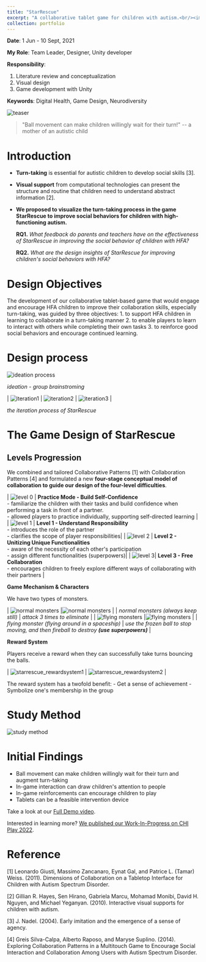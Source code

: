 ```yaml
---
title: "StarRescue"
excerpt: "A collaborative tablet game for children with autism.<br/><img src='/images/portfolio/starrescue/starrescue_cover.jpeg'>"
collection: portfolio
---
```


**Date**: 1 Jun - 10 Sept, 2021

**My Role**: Team Leader, Designer, Unity developer

**Responsibility**:
1. Literature review and conceptualization
2. Visual design
3. Game development with Unity

**Keywords**: Digital Health, Game Design, Neurodiversity

![teaser](/images/portfolio/starrescue/starresuce_teaser.png)

> "Ball movement can make children willingly wait for their turn!" -- a mother of an autistic child
>

# Introduction

- **Turn-taking** is essential for autistic children to develop social skills [3].
- **Visual support** from computational technologies can present the structure and routine that children need to understand abstract information [2].
- **We proposed to visualize the turn-taking process in the game StarRescue to improve social behaviors for children with high-functioning autism.**

    **RQ1.** *What feedback do parents and teachers have on the effectiveness of StarRescue in improving the social behavior of children with HFA?*

    **RQ2.** *What are the design insights of StarRescue for improving children's social behaviors with HFA?*




# Design Objectives

The development of our collaborative tablet-based game that would engage and encourage HFA children to improve their collaboration skills, especially turn-taking, was guided by three objectives:
    1. to support HFA children in learning to collaborate in a turn-taking manner
    2. to enable players to learn to interact with others while completing their own tasks
    3. to reinforce good social behaviors and encourage continued learning.

# Design process
![ideation process](/images/portfolio/starrescue/starrescue_ideation.png)

*ideation - group brainstroming*

| ![iteration1](/images/portfolio/starrescue/starrescue_iteration1.gif) | ![iteration2](/images/portfolio/starrescue/starrescue_iteration2.png) | ![iteration3](/images/portfolio/starrescue/starrescue_iteration3.png) |

*the iteration process of StarRescue*


# The Game Design of StarRescue

## **Levels Progression**

We combined and tailored Collaborative Patterns [1] with Collaboration Patterns [4] and formulated a new **four-stage conceptual model of collaboration to guide our design of the four-level difficulties**.


| ![level 0](/images/portfolio/starrescue/starrescue_level0.png) | **Practice Mode - Build Self-Confidence** <br> - familiarize the children with their tasks and build confidence when performing a task in front of a partner. <br> - allowed players to practice individually, supporting self-directed learning |
| ![level 1](/images/portfolio/starrescue/starrescue_level1.png) | **Level 1 - Understand Responsibility** <br> - introduces the role of the partner <br> - clarifies the scope of player responsibilities|
| ![level 2](/images/portfolio/starrescue/starrescue_level2.png) | **Level 2 - Unitizing Unique Functionalities** <br> - aware of the necessity of each other's participation <br> - assign different functionalities (superpowers)|
| ![level 3](/images/portfolio/starrescue/starrescue_level3.png)| **Level 3 - Free Collaboration** <br> - encourages children to freely explore different ways of collaborating with their partners |

**Game Mechanism & Characters**

We have two types of monsters.

| ![normal monsters](/images/portfolio/starrescue/starrescue_normalmonsters.png) |![normal monsters](/images/portfolio/starrescue/starrescue_normalmonsters_onattack.png) |
| *normal monsters (always keep still)* | *attack 3 times to eliminate* |
| ![flying monsters](/images/portfolio/starrescue/starrescue_flyingmonsters.png) |![flying monsters](/images/portfolio/starrescue/starrescue_flyingmonsters_onattack.png) |
| *flying monster (flying around in a spaceship)* | *use the frozen ball to stop moving, and then fireball to destroy **(use superpowers)*** |


**Reward System**

Players receive a reward when they can successfully take turns bouncing the balls.

| ![starrescue_rewardsystem1](/images/portfolio/starrescue/starrescue_rewardsystem1.png) | ![starrescue_rewardsystem2](/images/portfolio/starrescue/starrescue_rewardsystem2.png) |

The reward system has a twofold benefit:
    - Get a sense of achievement
    - Symbolize one's membership in the group

# Study Method

![study method](/images/portfolio/starrescue/starresuce_method.png)

# Initial Findings

- Ball movement can make children willingly wait for their turn and augment turn-taking
- In-game interaction can draw children's attention to people
- In-game reinforcements can encourage children to play
- Tablets can be a feasible intervention device

Take a look at our [Full Demo video](https://www.youtube.com/watch?v=-oeEDYNH46g).

Interested in learning more? [We published our Work-In-Progress on CHI Play 2022](https://dl.acm.org/doi/abs/10.1145/3505270.3558320?casa_token=NxZGBDgssGgAAAAA%3AlOdYEfOVqRwAj8Ea_mtuPqIjiJngNBeLP_iZ8KYOWBsKfmCRH4_PtdrrbFfZSMBDxbKDfzsrB20Kxg).

# Reference

[1] Leonardo Giusti, Massimo Zancanaro, Eynat Gal, and Patrice L. (Tamar) Weiss. (2011). Dimensions of Collaboration on a Tabletop Interface for Children with Autism Spectrum Disorder.

[2] Gillian R. Hayes, Sen Hirano, Gabriela Marcu, Mohamad Monibi, David H. Nguyen, and Michael Yeganyan. (2010). Interactive visual supports for children with autism.

[3] J. Nadel. (2004). Early imitation and the emergence of a sense of agency.

[4] Greis Silva-Calpa, Alberto Raposo, and Maryse Suplino. (2014). Exploring Collaboration Patterns in a Multitouch Game to Encourage Social Interaction and Collaboration Among Users with Autism Spectrum Disorder.
